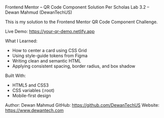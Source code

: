 Frontend Mentor – QR Code Component Solution
Per Scholas Lab 3.2 – Dewan Mahmud (DewanTechUS)

This is my solution to the Frontend Mentor QR Code Component Challenge.

Live Demo:
https://your-qr-demo.netlify.app

What I Learned:
- How to center a card using CSS Grid
- Using style-guide tokens from Figma
- Writing clean and semantic HTML
- Applying consistent spacing, border radius, and box shadow

Built With:
- HTML5 and CSS3
- CSS variables (:root)
- Mobile-first design

Author:
Dewan Mahmud
GitHub: https://github.com/DewanTechUS
Website: https://www.dewantech.com
